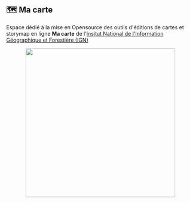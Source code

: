 ## 🗺️ Ma carte

Espace dédié à la mise en Opensource des outils d'éditions de cartes et storymap en ligne **Ma carte** de l'[Insitut National de l'Information Géographique et Forestière (IGN)](https://www.ign.fr)

<p align="center">
  <img src="https://macarte.ign.fr/image/voir/mfg6193.png" style="width:400px;" />
</p>
